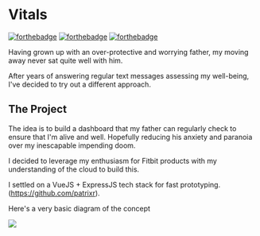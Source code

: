 # Vitals

[![forthebadge](https://forthebadge.com/images/badges/built-with-love.svg)](https://forthebadge.com)
[![forthebadge](https://forthebadge.com/images/badges/made-with-vue.svg)](https://forthebadge.com)
[![forthebadge](https://forthebadge.com/images/badges/you-didnt-ask-for-this.svg)](https://forthebadge.com)

Having grown up with an over-protective and worrying father, my moving away never sat quite well with him.

After years of answering regular text messages assessing my well-being, I've decided to try out a different approach.

## The Project

The idea is to build a dashboard that my father can regularly check to ensure that I'm alive and well. Hopefully reducing his anxiety and paranoia over my inescapable impending doom.

I decided to leverage my enthusiasm for Fitbit products with my understanding of the cloud to build this.

I settled on a VueJS + ExpressJS tech stack for fast prototyping. (https://github.com/patrixr).

Here's a very basic diagram of the concept

![](https://files.tronica.io/manual-uploads/vitals_diagram.png)


